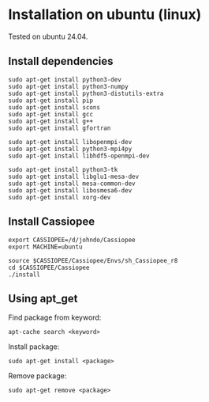 # Installation on ubuntu (linux)

Tested on ubuntu 24.04.

## Install dependencies
```shell
sudo apt-get install python3-dev
sudo apt-get install python3-numpy
sudo apt-get install python3-distutils-extra
sudo apt-get install pip
sudo apt-get install scons
sudo apt-get install gcc
sudo apt-get install g++
sudo apt-get install gfortran

sudo apt-get install libopenmpi-dev
sudo apt-get install python3-mpi4py
sudo apt-get install libhdf5-openmpi-dev

sudo apt-get install python3-tk
sudo apt-get install libglu1-mesa-dev
sudo apt-get install mesa-common-dev
sudo apt-get install libosmesa6-dev
sudo apt-get install xorg-dev

```

## Install Cassiopee
```shell
export CASSIOPEE=/d/johndo/Cassiopee
export MACHINE=ubuntu
    
source $CASSIOPEE/Cassiopee/Envs/sh_Cassiopee_r8
cd $CASSIOPEE/Cassiopee
./install
```

## Using apt_get

Find package from keyword:
```shell
apt-cache search <keyword>
```

Install package:
```shell
sudo apt-get install <package>
```

Remove package:
```shell
sudo apt-get remove <package>
```